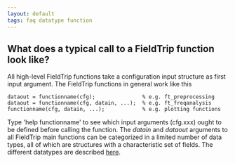```yaml
---
layout: default
tags: faq datatype function
---
```



## What does a typical call to a FieldTrip function look like?

All high-level FieldTrip functions take a configuration input structure as first input argument. The FieldTrip functions in general work like this

    dataout = functionname(cfg);               % e.g. ft_preprocessing
    dataout = functionname(cfg, datain, ...);  % e.g. ft_freqanalysis
    functionname(cfg, datain, ...);            % e.g. plotting functions 

Type 'help functionname' to see which input arguments (cfg.xxx) ought to be defined before calling the function. The *datain* and *dataout* arguments to all FieldTrip main functions can be categorized in a limited number of data types, all of which are structures with a characteristic set of fields. The different datatypes are described [here](/faq/how_are_the_various_data_structures_defined). 


